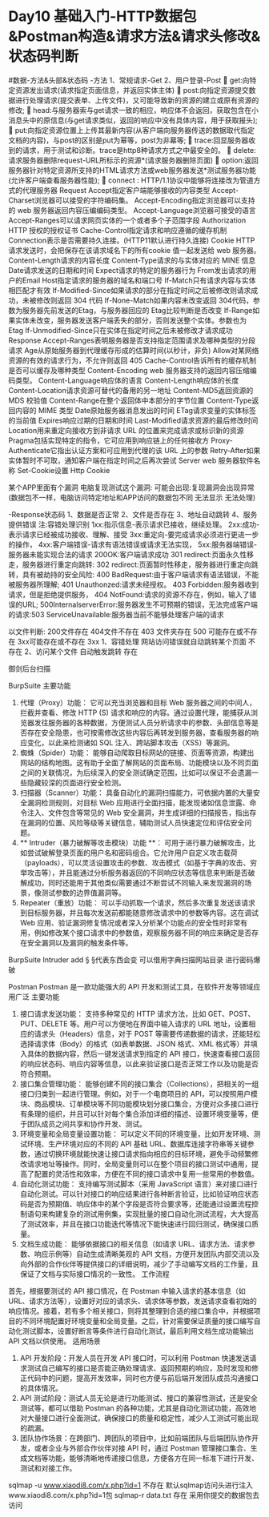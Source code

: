 Day10 基础入门-HTTP数据包&Postman构造&请求方法&请求头修改&状态码判断
=
#数据-方法&头部&状态码
-方法
1、常规请求-Get
2、用户登录-Post
	get:向特定资源发出请求(请求指定页面信息，并返回实体主体)
	post:向指定资源提交数据进行处理请求(提交表单、上传文件)，又可能导致新的资源的建立或原有资源的修改;
	head:与服务器索与get请求一致的相应，响应体不会返回，获取包含在小消息头中的原信息(与get请求类似，返回的响应中没有具体内容，用于获取报头);
	put:向指定资源位置上上传其最新内容(从客户端向服务器传送的数据取代指定文档的内容)，与post的区别是put为幂等，post为非幕等;
	trace:回显服务器收到的请求，用于测试和诊断。trace是http8种请求方式之中最安全的。
	delete:请求服务器删除request-URL所标示的资源*(请求服务器删除页面)
	option:返回服务器针对特定资源所支持的HTML请求方法或web服务器发送*测试服务器功能(允许客户端查看服务器性能);
	connect : HTTP/1.1协议中能够将连接改为管道方式的代理服务器
Request
Accept指定客户端能够接收的内容类型
Accept-Charset浏览器可以接受的字符编码集。
Accept-Encoding指定浏览器可以支持的 web 服务器返回内容压编编码类型。
Accept-Language浏览器可接受的语言
Accept-Ranges可以请求网页实体的一个或者多个子范围字段
Authorization HTTP 授权的授权证书
Cache-Control指定请求和响应遵循的缓存机制
Connection表示是否需要持久连接。(HTTP11默认进行持久连接)
Cookie HTTP 请求发送时，会把保存在该请求域名下的所有cookie 值一起发送给 web 服务器。
Content-Length请求的内容长度
Content-Type请求的与实体对应的 MINE 信息
Date请求发送的日期和时间
Expect请求的特定的服务器行为
From发出请求的用户的Email
Host指定请求的服务器的域名和端口号
If-Match只有请求内容与实体相匹配才有效
If-Modified-Since如果请求的部分在指定时间之后被修改则请求成功，未被修改则返回 304 代码
If-None-Match如果内容未改变返回 304代码，参数为服务器先前发送的Etag，与服务器回应的 Etag比较判断是否改变
If-Range如果实体未改变，服务器发送客户端丢失的部分，否则发送整个实体。参数也为 Etag
If-Unmodified-Since只在实体在指定时间之后未被修改才请求成功
Response
Accept-Ranges表明服务器是否支持指定范围请求及哪种类型的分段请求
Age从原始服务器到代理缓存形成的估算时间(以秒计，非负)
Allow对某网络资源的有效的请求行为，不允许则返回 405
Cache-Control告诉所有的缓存机制是否可以缓存及哪种类型
Content-Encoding web 服务器支持的返回内容压缩编码类型。
Content-Language响应体的语言
Content-Length响应体的长度
Content-Location请求资源可替代的备用的另一地址
Content-MD5返回资源的 MDS 校验值
Content-Range在整个返回体中本部分的字节位置
Content-Type返回内容的 MIME 类型
Date原始服务器消息发出的时间
ETag请求变量的实体标签的当前值
Expires响应过期的日期和时间
Last-Modified请求资源的最后修改时间
Location用来重定向接收方到非请求 URL 的位置来完成请求或标识新的资源
Pragma包括实现特定的指令，它可应用到响应链上的任何接收方
Proxy-Authenticate它指出认证方案和可应用到代理的该 URL 上的参数
Retry-After如果实体暂时不可取，通知客户端在指定时间之后再次尝试
Server web 服务器软件名称
Set-Cookie设置 Http Cookie

某个APP里面有个漏洞
电脑复现测试这个漏洞:
可能会出现:复现漏洞会出现异常(数据包不一样，电脑访问特定地址和APP访问的数据包不同 无法显示 无法处理)

-Response状态码
1、数据是否正常
2、文件是否存在
3、地址自动跳转
4、服务提供错误
注:容错处理识别
1xx:指示信息-表示请求已接收，继续处理。
2xx:成功-表示请求已经被成功接收、理解、接受
3xx:重定向-要完成请求必须进行更进一步的操作，
4xx:客户端错误-请求有语法错误或请求无法实现，
5xx:服务器端错误-服务器未能实现合法的请求
200OK:客户端请求成功
301 redirect:页面永久性移走，服务器进行重定向跳转:
302 redirect:页面暂时性移走，服务器进行重定向跳转，具有被劫持的安全风险:
400 BadRequest:由于客户端请求有语法错误，不能被服务器所理解;
401 Unauthonzed:请求未经授权。
403 Forbidden:服务器收到请求，但是拒绝提供服务，
404 NotFound:请求的资源不存在，例如，输入了错误的URL;
500InternalserverError:服务器发生不可预期的错误，无法完成客户端的请求:503 ServiceUnavailable:服务器当前不能够处理客户端的请求

以文件判断:
200文件存在
404文件不存在
403 文件夹存在
500 可能存在或不存在
3xx可能存在或不存在
Зxx
1、容错处理 网站访问错误就自动跳转某个页面 不存在
2、访问某个文件 自动触发跳转 存在

御剑后台扫描

BurpSuite
主要功能


1.	代理（Proxy）功能：
它可以充当浏览器和目标 Web 服务器之间的中间人，拦截并查看、修改 HTTP (S) 请求和响应的内容。通过设置代理，能捕获从浏览器发往服务器的各种数据，方便测试人员分析请求中的参数、头部信息等是否存在安全隐患，也可按需修改这些内容后再转发到服务器，查看服务器的响应变化，以此来检测诸如 SQL 注入、跨站脚本攻击（XSS）等漏洞。
2.	蜘蛛（Spider）功能：
能够自动爬取目标网站的链接、页面等资源，构建出网站的结构地图。这有助于全面了解网站的页面布局、功能模块以及不同页面之间的关联情况，为后续深入的安全测试确定范围，比如可以保证不会遗漏一些隐藏较深的页面进行安全检测。
3.	扫描器（Scanner）功能：
具备自动化的漏洞扫描能力，可依据内置的大量安全漏洞检测规则，对目标 Web 应用进行全面扫描，能发现诸如信息泄露、命令注入、文件包含等常见的 Web 安全漏洞，并生成详细的扫描报告，指出存在漏洞的位置、风险等级等关键信息，辅助测试人员快速定位和评估安全问题。
4.	** Intruder（暴力破解等攻击模块）功能 **：
可用于进行暴力破解攻击，比如尝试破解登录页面的用户名和密码组合。它允许用户自定义攻击载荷（payloads），可以灵活设置攻击的参数、攻击模式（如基于字典的攻击、穷举攻击等），并且能通过分析服务器返回的不同响应状态等信息来判断是否破解成功，同时还能用于其他类似需要通过不断尝试不同输入来发现漏洞的场景，像测试参数的边界值漏洞等。
5.	Repeater（重放）功能：
可以手动抓取一个请求，然后多次重复发送该请求到目标服务器，并且每次发送前都能随意修改请求中的参数等内容。这在调试 Web 应用、验证漏洞修复情况或者深入分析某个功能点的安全性时非常有用，例如修改某个接口请求中的参数值，观察服务器不同的响应来确定是否存在安全漏洞以及漏洞的触发条件等。

BurpSuite Intruder
add §
§代表东西会变
可以借用字典扫描网站目录
进行密码爆破

Postman
Postman 是一款功能强大的 API 开发和测试工具，在软件开发等领域应用广泛
主要功能
1.	接口请求发送功能：
支持多种常见的 HTTP 请求方法，比如 GET、POST、PUT、DELETE 等。用户可以方便地在界面中输入请求的 URL 地址，设置相应的请求头（Headers）信息，对于 POST 等需要传递数据的请求，还能轻松选择请求体（Body）的格式（如表单数据、JSON 格式、XML 格式等）并填入具体的数据内容，然后一键发送请求到指定的 API 接口，快速查看接口返回的响应状态码、响应内容等信息，以此来验证接口是否正常工作以及功能是否符合预期。
2.	接口集合管理功能：
能够创建不同的接口集合（Collections），把相关的一组接口归类到一起进行管理。例如，对于一个电商项目的 API，可以按照用户模块、商品模块、订单模块等不同功能模块划分接口集合，方便对众多接口进行有条理的组织，并且可以针对每个集合添加详细的描述、设置环境变量等，便于团队成员之间共享和协作开发、测试。
3.	环境变量和全局变量设置功能：
可以定义不同的环境变量，比如开发环境、测试环境、生产环境对应的不同的 API 基础 URL、数据库连接字符串等关键参数，通过切换环境就能快速让接口请求指向相应的目标环境，避免手动频繁修改请求地址等操作。同时，全局变量则可以在整个项目的接口测试中通用，提高了配置的灵活性和效率，方便在不同的接口请求中复用一些常用的参数值。
4.	自动化测试功能：
支持编写测试脚本（采用 JavaScript 语言）来对接口进行自动化测试。可以针对接口的响应结果进行各种断言验证，比如验证响应状态码是否为预期值、响应体中的某个字段是否符合要求等，还能通过设置流程控制语句来构建复杂的测试用例集，实现批量的接口自动化测试流程，大大提高了测试效率，并且在接口功能迭代等情况下能快速进行回归测试，确保接口质量。
5.	文档生成功能：
能够依据接口的相关信息（如请求 URL、请求方法、请求参数、响应示例等）自动生成清晰美观的 API 文档，方便开发团队内部交流以及向外部的合作伙伴等提供接口的详细说明，减少了手动编写文档的工作量，且保证了文档与实际接口情况的一致性。
工作流程

首先，根据要测试的 API 接口情况，在 Postman 中输入请求的基本信息（如 URL、请求方法等），设置好对应的请求头、请求体等参数，发送请求查看初始的响应情况。接着，若有多个相关接口，则将其整理到合适的接口集合中，并根据项目的不同环境配置好环境变量和全局变量。之后，针对需要保证质量的接口编写自动化测试脚本，设置好断言等条件进行自动化测试，最后利用文档生成功能输出 API 文档以供使用。
适用场景


1.	API 开发阶段：开发人员在开发 API 接口时，可以利用 Postman 快速发送请求测试自己编写的接口是否能正确处理请求、返回预期的响应，及时发现和修正代码中的问题，提高开发效率，同时也方便与前后端开发团队成员沟通接口的具体情况。
2.	API 测试阶段：测试人员无论是进行功能测试、接口的兼容性测试，还是安全测试等，都可以借助 Postman 的各种功能，尤其是自动化测试功能，高效地对大量接口进行全面测试，确保接口的质量和稳定性，减少人工测试可能出现的疏漏。
3.	团队协作场景：在跨部门、跨团队的项目中，比如前端团队与后端团队协作开发，或者企业与外部合作伙伴对接 API 时，通过 Postman 管理接口集合、生成文档等功能，能够清晰地传递接口信息，方便各方在同一标准下进行开发、测试和对接工作。


sqlmap -u www.xiaodi8.com/x.php?id=1 不存在 默认sqlmap访问头进行注入www.xiaodi8.com/x.php?id=1包
sqlmap-r data.txt 存在 采用你提交的数据包去访问
